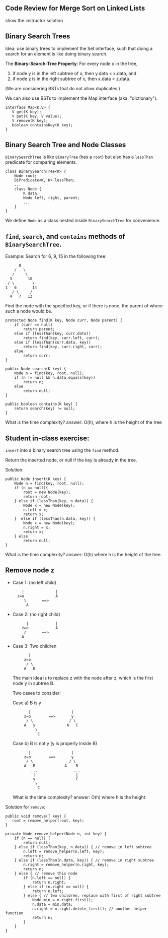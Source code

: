 ## Code Review for Merge Sort on Linked Lists

show the instructor solution

## Binary Search Trees

Idea: use binary trees to implement the Set interface, such that doing
a search for an element is like doing binary search.

The **Binary-Search-Tree Property**:
For every node x in the tree,
1. if node y is in the left subtree of x, then y.data < x.data, and
2. if node z is in the right subtree of x, then x.data < z.data.

(We are considering BSTs that do not allow duplicates.)

We can also use BSTs to implement the Map interface (aka. "dictionary").

    interface Map<K,V> {
       V get(K key);
       V put(K key, V value);
       V remove(K key);
       boolean containsKey(K key);
    }


## Binary Search Tree and Node Classes

`BinarySearchTree` is like `BinaryTree` (has a `root`) but also
has a `lessThan` predicate for comparing elements.

	class BinarySearchTree<K> {
		Node root;
		BiPredicate<K, K> lessThan;
		...
		class Node {
			K data;
			Node left, right, parent;
			...
        }
    }

We define `Node` as a class nested inside `BinarySearchTree` for
convenience.


## `find`, `search`, and `contains` methods of `BinarySearchTree`.

Example: Search for 6, 9, 15 in the following tree:

          8
        /   \
       /     \
      3       10
     / \        \
    1   6       14
       / \     /
      4   7   13

Find the node with the specified key, or if there is none, the parent of
where such a node would be.

    protected Node find(K key, Node curr, Node parent) {
        if (curr == null)
            return parent;
        else if (lessThan(key, curr.data))
            return find(key, curr.left, curr);
        else if (lessThan(curr.data, key))
            return find(key, curr.right, curr);
        else
            return curr;
    }

    public Node search(K key) {
        Node n = find(key, root, null);
        if (n != null && n.data.equals(key))
            return n;
        else
            return null;
    }

    public boolean contains(K key) {
        return search(key) != null;
    }

What is the time complexity? answer: O(h), where h is the
height of the tree

## **Student in-class exercise**: 

`insert` into a binary search tree using the `find` method.

Return the inserted node, or null if the key is already in the tree.









Solution:

    public Node insert(K key) {
        Node n = find(key, root, null);
        if (n == null){
            root = new Node(key);
            return root;
        } else if (lessThan(key, n.data)) {
            Node x = new Node(key);
            n.left = x;
            return x;
        }  else if (lessThan(n.data, key)) {
            Node x = new Node(key);
            n.right = x;
            return x;
        } else
            return null;
    }

What is the time complexity? answer: O(h) where h is the height of the tree.


## Remove node z

* Case 1: (no left child)

          |              |
        z=o              A
           \       ==>
            A

* Case 2: (no right child)

            |            |
          z=o            A
           /       ==>
          A

* Case 3: Two children

             |
           z=o
            / \
           A   B

    The main idea is to replace z with the node after z, which
    is the first node y in subtree B.

    Two cases to consider:

    Case a) B is y

             |                  |
           z=o        ==>       y
            / \                / \
           A   y              A   C
                \
                 C

    Case b) B is not y (y is properly inside B)

             |                  |
           z=o        ==>       y
            / \                / \
           A   B             A    B
              ...                ...
               |                  |
               y                  C
                \
                 C      

    What is the time complexity? answer: O(h) where h is the height

Solution for `remove`:

    public void remove(T key) {
       root = remove_helper(root, key);
    }

    private Node remove_helper(Node n, int key) {
        if (n == null) {
            return null;
        } else if (lessThan(key, n.data)) { // remove in left subtree
            n.left = remove_helper(n.left, key);
            return n;
        } else if (lessThan(n.data, key)) { // remove in right subtree
            n.right = remove_helper(n.right, key);
            return n;
        } else { // remove this node
            if (n.left == null) {
                return n.right;
            } else if (n.right == null) {
                return n.left;
            } else { // two children, replace with first of right subtree
                Node min = n.right.first();
                n.data = min.data;
                n.right = n.right.delete_first(); // another helper function
                return n;
            }
        }
    }
